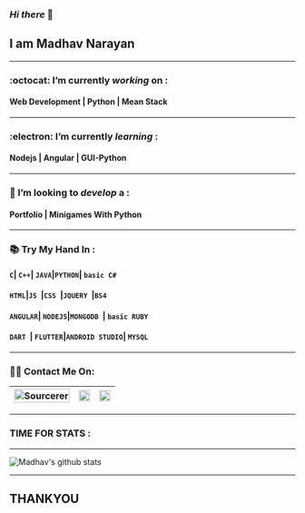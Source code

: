 ### _Hi there_ 👋
## I am __Madhav Narayan__
---
###  :octocat: I’m currently _working_ on :
#### __Web Development | Python  | Mean Stack__
---
###  :electron: I’m currently _learning_ :
#### __Nodejs | Angular | GUI-Python__
---
### 🤔 I’m looking to _develop_ a :
#### __Portfolio |  Minigames With Python__
---
### 📚	Try My Hand In :

#### ``` C ```| ```C++```| ```JAVA```|```PYTHON```| ```basic C#```
#### ```HTML```|```JS ```|```CSS ```|```JQUERY ```|``` BS4 ```
####  ```ANGULAR```|  ```NODEJS```|```MONGODB ```|  ```basic RUBY ```
####  ```DART ```|  ```FLUTTER```|``` ANDROID STUDIO ```|  ```MYSQL ```


---
### :man_technologist: Contact Me On:

[<img src="https://sourcerer.io/icons/logo-sharing.svg" width="100%" alt="Sourcerer"/>](https://sourcerer.io/madhav2108)|[<img src="https://img.icons8.com/fluent/48/000000/instagram-new.png" width="100%"/>](https://www.instagram.com/madhav_narayan21/)|[<img src="https://img.icons8.com/color/48/000000/linkedin.png" width="100%"/>](https://www.linkedin.com/in/madhav-narayan-khullar-2290641b2/)
:-----------------:|:--------------------:|:-------------:
    
---
### TIME FOR STATS :
---
![Madhav's github stats](https://github-readme-stats.vercel.app/api?username=madhav2108&show_icons=true&theme=radical)

---
## __THANKYOU__  

